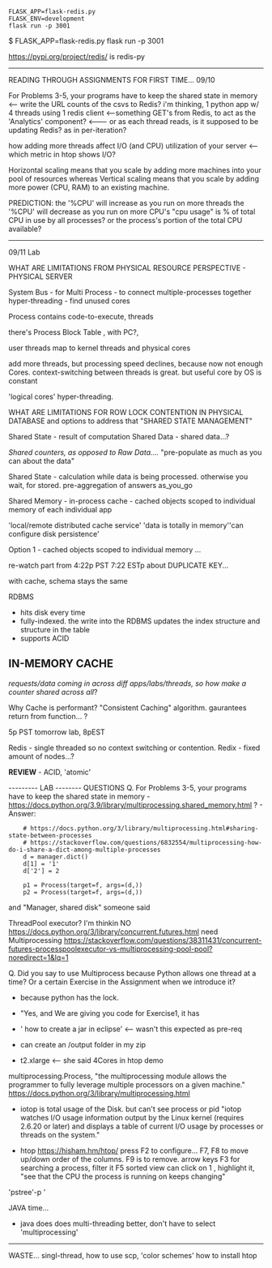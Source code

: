 ```
FLASK_APP=flask-redis.py
FLASK_ENV=development
flask run -p 3001
```

$ FLASK_APP=flask-redis.py flask run -p 3001

https://pypi.org/project/redis/ is redis-py



-----------------------------------------------------------
READING THROUGH ASSIGNMENTS FOR FIRST TIME...
09/10

For Problems 3-5, your programs have to keep the shared state in memory <-- write the URL counts of the csvs to Redis?
i'm thinking, 1 python app w/ 4 threads using 1 redis client <--something GET's from Redis, to act as the 'Analytics' component?
<--- or as each thread reads, is it supposed to be updating Redis? as in per-iteration?
 

how adding more threads affect I/O (and CPU)  utilization of your server <-- which metric in htop shows I/O?

Horizontal scaling means that you scale by adding more machines into your pool of resources whereas Vertical scaling means that you scale by adding more power (CPU, RAM) to an existing machine.


PREDICTION:
the '%CPU' will increase as you run on more threads
the '%CPU' will decrease as you run on more CPU's
"cpu usage" is % of total CPU in use by all processes? or the process's portion of the total CPU available?


-------------------------------------------------------------------------------

09/11 Lab

WHAT ARE LIMITATIONS FROM PHYSICAL RESOURCE PERSPECTIVE - PHYSICAL SERVER

System Bus - for Multi Process - to connect multiple-processes together
hyper-threading - find unused cores


Process contains code-to-execute, threads


there's Process Block Table , with PC?,


user threads map to kernel threads and physical cores


add more threads, but processing speed declines, because now not enough Cores.
context-switching between threads is great. but useful core by OS is constant



'logical cores' hyper-threading.



WHAT ARE LIMITATIONS FOR ROW LOCK CONTENTION IN PHYSICAL DATABASE
and options to address that
"SHARED STATE MANAGEMENT"

Shared State - result of computation
Shared Data - shared data...?


*Shared counters, as opposed to Raw Data....*
"pre-populate as much as you can about the data"


Shared State - calculation while data is being processed. otherwise you wait, for stored. pre-aggregation of answers as_you_go


Shared Memory - in-process cache - cached objects scoped to individual memory of each individual app

'local/remote distributed cache service' 'data is totally in memory''can configure disk persistence'



Option 1 - cached objects scoped to individual memory 
...


re-watch part from 4:22p PST 7:22 ESTp about DUPLICATE KEY...

with cache, schema stays the same


RDBMS
- hits disk every time
- fully-indexed. the write into the RDBMS updates the index structure and structure in the table
- supports ACID


IN-MEMORY CACHE
- 

*requests/data coming in across diff apps/labs/threads, so how make a counter shared across all*?



Why Cache is performant?
"Consistent Caching" algorithm. gaurantees return from function...
?


5p PST tomorrow lab, 8pEST


Redis - single threaded so no context switching or contention.
Redix - fixed amount of nodes...?


**REVIEW** - ACID, 'atomic'




--------- LAB --------
QUESTIONS
Q. For Problems 3-5, your programs have to keep the shared state in memory
    - https://docs.python.org/3.9/library/multiprocessing.shared_memory.html ?
    - Answer:
```
    # https://docs.python.org/3/library/multiprocessing.html#sharing-state-between-processes
    # https://stackoverflow.com/questions/6832554/multiprocessing-how-do-i-share-a-dict-among-multiple-processes
    d = manager.dict()
    d[1] = '1'
    d['2'] = 2

    p1 = Process(target=f, args=(d,))
    p2 = Process(target=f, args=(d,))
```
and "Manager, shared disk" someone said

ThreadPool executor? I'm thinkin NO https://docs.python.org/3/library/concurrent.futures.html need Multiprocessing
https://stackoverflow.com/questions/38311431/concurrent-futures-processpoolexecutor-vs-multiprocessing-pool-pool?noredirect=1&lq=1


Q. Did you say to use Multiprocess because Python allows one thread at a time? Or a certain Exercise in the Assignment when we introduce it?
- because python has the lock.
- "Yes, and We are giving you code for Exercise1, it has 
- ' how to create a jar in eclipse' <-- wasn't this expected as pre-req


- can create an /output folder in my zip
- t2.xlarge <-- she said 4Cores in htop demo


multiprocessing.Process,
"the multiprocessing module allows the programmer to fully leverage multiple processors on a given machine."
https://docs.python.org/3/library/multiprocessing.html

- iotop is total usage of the Disk. but can't see process or pid
"iotop watches I/O usage information output by the Linux kernel (requires 2.6.20 or later) and displays a table of current I/O usage by processes or threads on the system."

- htop 
https://hisham.hm/htop/
press F2 to configure... F7, F8 to move up/down order of the columns. F9 is to remove. arrow keys
F3 for searching a process, filter it
F5 sorted view
can click on 1 , highlight it, "see that the CPU the process is running on keeps changing"



'pstree'-p <pid>'



JAVA time...
- java does does multi-threading better, don't have to select 'multiprocessing'








------------------------------------------------------------------------------
WASTE...
singl-thread, how to use scp,
'color schemes'
how to install htop






